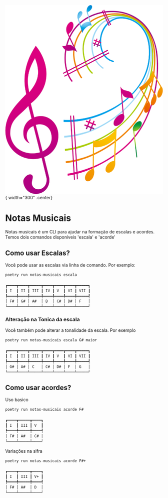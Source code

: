 ![Logo do projeto](assets/logo.png){ width="300" .center}
# Notas Musicais

Notas musicais é um CLI para ajudar na formação de escalas  e acordes.
Temos dois comandos disponíveis 'escala' e 'acorde'

## Como usar Escalas?

Você pode usar as escalas via linha de comando. Por exemplo:

```bash
poetry run notas-musicais escala

┏━━━━┳━━━━┳━━━━━┳━━━━┳━━━━┳━━━━┳━━━━━┓
┃ I  ┃ II ┃ III ┃ IV ┃ V  ┃ VI ┃ VII ┃
┡━━━━╇━━━━╇━━━━━╇━━━━╇━━━━╇━━━━╇━━━━━┩
│ F# │ G# │ A#  │ B  │ C# │ D# │ F   │
└────┴────┴─────┴────┴────┴────┴─────┘
```

### Alteração na Tonica da escala

Você também pode alterar a tonalidade da escala. Por exemplo

```bash
poetry run notas-musicais escala G# maior

┏━━━━┳━━━━┳━━━━━┳━━━━┳━━━━┳━━━━┳━━━━━┓
┃ I  ┃ II ┃ III ┃ IV ┃ V  ┃ VI ┃ VII ┃
┡━━━━╇━━━━╇━━━━━╇━━━━╇━━━━╇━━━━╇━━━━━┩
│ G# │ A# │ C   │ C# │ D# │ F  │ G   │
└────┴────┴─────┴────┴────┴────┴─────┘
```


## Como usar acordes?
Uso basico
```bash
poetry run notas-musicais acorde F#

┏━━━━┳━━━━━┳━━━━┓
┃ I  ┃ III ┃ V  ┃
┡━━━━╇━━━━━╇━━━━┩
│ F# │ A#  │ C# │
└────┴─────┴────┘
```

Variações na sifra

```bash
poetry run notas-musicais acorde F#+

┏━━━━┳━━━━━┳━━━━┓
┃ I  ┃ III ┃ V+ ┃
┡━━━━╇━━━━━╇━━━━┩
│ F# │ A#  │ D  │
└────┴─────┴────┘
```